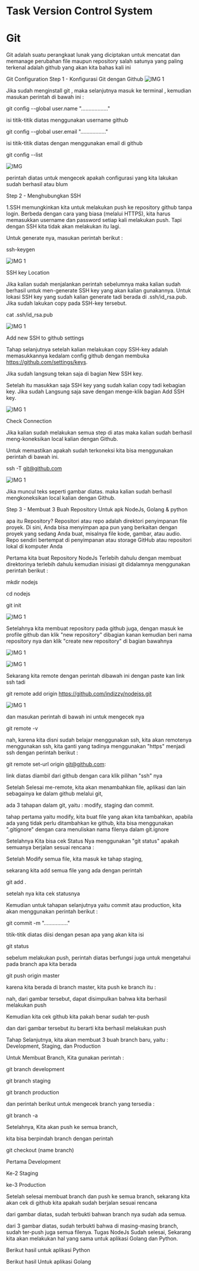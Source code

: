 # Task Version Control System
# Git

Git adalah suatu perangkaat lunak yang diciptakan untuk mencatat dan memanage perubahan file maupun repository salah satunya yang paling terkenal adalah github yang akan kita bahas kali ini

Git Configuration
Step 1 - Konfigurasi Git dengan Github
![IMG 1](https://github.com/Indizzy/Bootcamp-Devops/blob/main/Stage%201/week%201/images%204/Screenshot%20from%202022-08-25%2022-20-13.png)


Jika sudah menginstall git , maka selanjutnya masuk ke terminal , kemudian masukan perintah di bawah ini :

git config --global user.name ".................."

isi titik-titik diatas menggunakan username github

git config --global user.email "................."

isi titik-titik diatas dengan menggunakan email di github

git config --list

![IMG](https://github.com/Indizzy/Bootcamp-Devops/blob/main/Stage%201/week%201/images%204/Screenshot%20from%202022-08-25%2022-24-40.png)

perintah diatas untuk mengecek apakah configurasi yang kita lakukan sudah berhasil atau blum

Step 2 - Menghubungkan SSH

1.SSH memungkinkan kita untuk melakukan push ke repository github tanpa login. Berbeda dengan cara yang biasa (melalui HTTPS), kita harus memasukkan username dan password setiap kali melakukan push. Tapi dengan SSH kita tidak akan melakukan itu lagi.

Untuk generate nya, masukan perintah berikut :

ssh-keygen

![IMG 1](https://github.com/Indizzy/Bootcamp-Devops/blob/main/Stage%201/week%201/images%204/Screenshot%20from%202022-08-25%2022-26-36.png)

SSH key Location

Jika kalian sudah menjalankan perintah sebelumnya maka kalian sudah berhasil untuk men-generate SSH key yang akan kalian gunakannya. Untuk lokasi SSH key yang sudah kalian generate tadi berada di .ssh/id_rsa.pub. Jika sudah lakukan copy pada SSH-key tersebut.

cat .ssh/id_rsa.pub

![IMG 1](https://github.com/Indizzy/Bootcamp-Devops/blob/main/Stage%201/week%201/images%204/Screenshot%20from%202022-08-25%2022-33-35.png)

Add new SSH to github settings

Tahap selanjutnya setelah kalian melakukan copy SSH-key adalah memasukkannya kedalam config github dengan membuka https://github.com/settings/keys.

Jika sudah langsung tekan saja di bagian New SSH key.

Setelah itu masukkan saja SSH key yang sudah kalian copy tadi kebagian key. Jika sudah Langsung saja save dengan menge-klik bagian Add SSH key.

![IMG 1](https://github.com/Indizzy/Bootcamp-Devops/blob/main/Stage%201/week%201/images%204/Screenshot%20from%202022-08-25%2022-29-49.png)

Check Connection

Jika kalian sudah melakukan semua step di atas maka kalian sudah berhasil meng-koneksikan local kalian dengan Github.

Untuk memastikan apakah sudah terkoneksi kita bisa menggunakan perintah di bawah ini.

ssh -T git@github.com

![IMG 1](https://github.com/Indizzy/Bootcamp-Devops/blob/main/Stage%201/week%201/images%204/Screenshot%20from%202022-08-25%2022-36-59.png)

Jika muncul teks seperti gambar diatas. maka kalian sudah berhasil mengkoneksikan local kalian dengan Github.


Step 3 - Membuat 3 Buah Repository Untuk apk NodeJs, Golang & python

apa itu Repository? Repositori atau repo adalah direktori penyimpanan file proyek. Di sini, Anda bisa menyimpan apa pun yang berkaitan dengan proyek yang sedang Anda buat, misalnya file kode, gambar, atau audio. Repo sendiri bertempat di penyimpanan atau storage GitHub atau repositori lokal di komputer Anda

Pertama kita buat Repository NodeJs Terlebih dahulu dengan membuat direktorinya terlebih dahulu kemudian inisiasi git didalamnya menggunakan perintah berikut :

mkdir nodejs

cd nodejs

git init

![IMG 1](https://github.com/Indizzy/Bootcamp-Devops/blob/main/Stage%201/week%201/images%204/Screenshot%20from%202022-08-25%2022-57-06.png)


Setelahnya kita membuat repository pada github juga, dengan masuk ke profile github dan klik "new repository" dibagian kanan kemudian beri nama repository nya dan klik "create new repository" di bagian bawahnya

![IMG 1](https://github.com/Indizzy/Bootcamp-Devops/blob/main/Stage%201/week%201/images%204/Screenshot%20from%202022-08-25%2022-57-58.png)

![IMG 1]()

 Sekarang kita remote dengan perintah dibawah ini dengan paste kan link ssh tadi

git remote add origin https://github.com/indizzy/nodejss.git

![IMG 1](https://github.com/Indizzy/Bootcamp-Devops/blob/main/Stage%201/week%201/images%204/Screenshot%20from%202022-08-25%2022-59-29.png)

dan masukan perintah di bawah ini untuk mengecek nya

git remote -v

nah, karena kita disni sudah belajar menggunakan ssh, kita akan remotenya menggunakan ssh, kita ganti yang tadinya menggunakan "https" menjadi ssh dengan perintah berikut :

git remote set-url origin git@github.com:

link diatas diambil dari github dengan cara klik pilihan "ssh" nya

Setelah Selesai me-remote, kita akan menambahkan file, aplikasi dan lain sebagainya ke dalam github melalui git,

ada 3 tahapan dalam git, yaitu : modify, staging dan commit.

tahap pertama yaitu modify, kita buat file yang akan kita tambahkan, apabila ada yang tidak perlu ditambahkan ke github, kita bisa menggunakan ".gitignore" dengan cara menuliskan nama filenya dalam git.ignore


Setelahnya Kita bisa cek Status Nya menggunakan "git status" apakah semuanya berjalan sesuai rencana :

Setelah Modify semua file, kita masuk ke tahap staging,

sekarang kita add semua file yang ada dengan perintah

git add .

setelah nya kita cek statusnya

Kemudian untuk tahapan selanjutnya yaitu commit atau production, kita akan menggunakan perintah berikut :

git commit -m "................"

titik-titik diatas diisi dengan pesan apa yang akan kita isi

git status

sebelum melakukan push, perintah diatas berfungsi juga untuk mengetahui pada branch apa kita berada

git push origin master

karena kita berada di branch master, kita push ke branch itu :

nah, dari gambar tersebut, dapat disimpulkan bahwa kita berhasil melakukan push

Kemudian kita cek github kita pakah benar sudah ter-push

dan dari gambar tersebut itu berarti kita berhasil melakukan push

Tahap Selanjutnya, kita akan membuat 3 buah branch baru, yaitu : Development, Staging, dan Production

Untuk Membuat Branch, Kita gunakan perintah :

git branch development

git branch staging

git branch production

dan perintah berikut untuk mengecek branch yang tersedia :

git branch -a

Setelahnya, Kita akan push ke semua branch,

kita bisa berpindah branch dengan perintah

git checkout (name branch)

Pertama Development


Ke-2 Staging

ke-3 Production

 Setelah selesai membuat branch dan push ke semua branch, sekarang kita akan cek di github kita apakah sudah berjalan sesuai rencana

dari gambar diatas, sudah terbukti bahwan branch nya sudah ada semua.


dari 3 gambar diatas, sudah terbukti bahwa di masing-masing branch, sudah ter-push juga semua filenya.
Tugas NodeJs Sudah selesai, Sekarang kita akan melakukan hal yang sama untuk aplikasi Golang dan Python.

Berikut hasil untuk aplikasi Python

Berikut hasil Untuk aplikasi Golang
